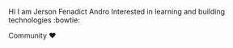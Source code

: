 Hi I am Jerson Fenadict Andro
Interested in learning and building technologies :bowtie:

Community :heart:
